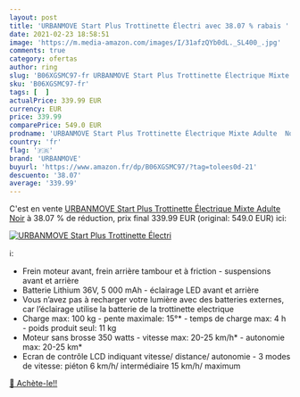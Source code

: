 ```yaml
---
layout: post
title: 'URBANMOVE Start Plus Trottinette Électri avec 38.07 % rabais '
date: 2021-02-23 18:58:51
image: 'https://m.media-amazon.com/images/I/31afzQYb0dL._SL400_.jpg'
comments: true
category: ofertas
author: ring
slug: 'B06XGSMC97-fr URBANMOVE Start Plus Trottinette Électrique Mixte Adulte Noir'
sku: 'B06XGSMC97-fr'
tags: [  ]
actualPrice: 339.99 EUR
currency: EUR
price: 339.99
comparePrice: 549.0 EUR
prodname: 'URBANMOVE Start Plus Trottinette Électrique Mixte Adulte  Noir'
country: 'fr'
flag: '🇫🇷'
brand: 'URBANMOVE'
buyurl: 'https://www.amazon.fr/dp/B06XGSMC97/?tag=tolees0d-21'
descuento: '38.07'
average: '339.99'
---
```


C'est en vente [URBANMOVE Start Plus Trottinette Électrique Mixte Adulte  Noir](https://www.amazon.fr/dp/B06XGSMC97/?tag=tolees0d-21)  à  38.07 % de réduction, prix final  339.99 EUR (original: 549.0 EUR) ici:

[![URBANMOVE Start Plus Trottinette Électri](https://m.media-amazon.com/images/I/31afzQYb0dL._SL400_.jpg)](https://www.amazon.fr/dp/B06XGSMC97/?tag=tolees0d-21)

ℹ️:

- Frein moteur avant, frein arrière tambour et à friction - suspensions avant et arrière
- Batterie Lithium 36V, 5 000 mAh - éclairage LED avant et arrière
- Vous n’avez pas à recharger votre lumière avec des batteries externes, car l’éclairage utilise la batterie de la trottinette electrique
- Charge max: 100 kg - pente maximale: 15°* - temps de charge max: 4 h - poids produit seul: 11 kg
- Moteur sans brosse 350 watts - vitesse max: 20-25 km/h* - autonomie max: 20-25 km*
- Ecran de contrôle LCD indiquant vitesse/ distance/ autonomie - 3 modes de vitesse: piéton 6 km/h/ intermédiaire 15 km/h/ maximum

[🛒 Achète-le!!](https://www.amazon.fr/dp/B06XGSMC97/?tag=tolees0d-21)
